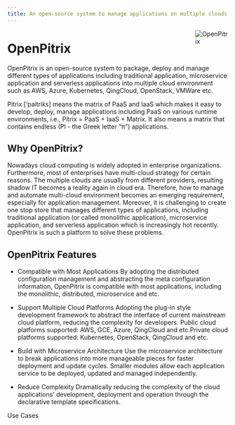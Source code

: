 ```yaml
---
title: An open-source system to manage applications on multiple clouds
---
```


[<img src="/logo-small.png" style="max-width:15%;min-width:40px;float:right;" alt="OpenPitrix" />](https://openpitrix.io)

# OpenPitrix

OpenPitrix is an open-source system to package, deploy and manage different types of applications including traditional application, microservice application and serverless applications into multiple cloud environment such as AWS, Azure, Kubernetes, QingCloud, OpenStack, VMWare etc.

Pitrix [‘paitriks] means the matrix of PaaS and IaaS which makes it easy to develop, deploy, manage applications including PaaS on various runtime environments, i.e., Pitrix = PaaS + IaaS + Matrix. It also means a matrix that contains endless (PI - the Greek letter “π”) applications.

## Why OpenPitrix?

Nowadays cloud computing is widely adopted in enterprise organizations. Furthermore, most of enterprises have multi-cloud strategy for certain reasons. The multiple clouds are usually from different providers, resulting shadow IT becomes a reality again in cloud era. Therefore, how to manage and automate multi-cloud environment becomes an emerging requirement, especially for application management. Moreover, it is challenging to create one stop store that manages different types of applications, including traditional application (or called monolithic application), microservice application, and serverless application which is increasingly hot recently. OpenPitrix is such a platform to solve these problems.

## OpenPitrix Features

* Compatible with Most Applications
By adopting the distributed configuration management and abstracting the meta configuration information, OpenPitrix is compatible with most applications, including the monolithic, distributed, microservice and etc.

* Support Multiple Cloud Platforms
Adopting the plug-in style development framework to abstract the interface of current mainstream cloud platform, reducing the complexity for developers.
Public cloud platforms supported: AWS, GCE, Azure, QingCloud and etc.Private cloud platforms supported: Kubernetes, OpenStack, QingCloud and etc.

* Build with Microservice Architecture
Use the microservice architecture to break applications into more manageable pieces for faster deployment and update cycles. Smaller modules allow each application service to be deployed, updated and managed independently.

* Reduce Complexity
Dramatically reducing the complexity of the cloud applications’ development, deployment and operation through the declarative template specifications.

Use Cases

